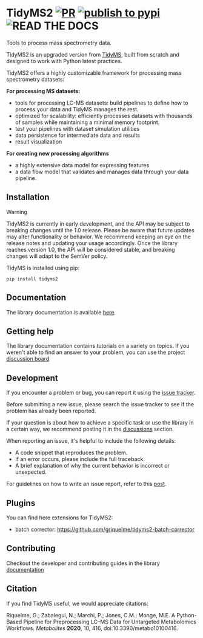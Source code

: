 # TidyMS2 [![PR](https://github.com/griquelme/tidyms2/actions/workflows/pr.yaml/badge.svg)](https://github.com/griquelme/tidyms2/actions/workflows/pr.yaml) [![publish to pypi](https://github.com/griquelme/tidyms2/actions/workflows/publish.yaml/badge.svg)](https://github.com/griquelme/tidyms2/actions/workflows/publish.yaml) ![READ THE DOCS](https://app.readthedocs.org/projects/tidyms2/badge/?version=latest)

Tools to process mass spectrometry data.

TidyMS2 is an upgraded version from [TidyMS](https://github.com/griquelme/tidyms), built from scratch and designed
to work with Python latest practices.

TidyMS2 offers a highly customizable framework for processing mass spectrometry datasets:

**For processing MS datasets:**

- tools for processing LC-MS datasets: build pipelines to define how to process your data and TidyMS manages the rest.
- optimized for scalability: efficiently processes datasets with thousands of samples while maintaining a minimal memory footprint.
- test your pipelines with dataset simulation utilities
- data persistence for intermediate data and results 
- result visualization

**For creating new processing algorithms**

- a highly extensive data model for expressing features
- a data flow model that validates and manages data through your data pipeline. 

Installation
------------

> [!WARNING]
> TidyMS2 is currently in early development, and the API may be subject to breaking changes until the 1.0
> release. Please be aware that future updates may alter functionality or behavior. We recommend keeping
> an eye on the release notes and updating your usage accordingly. Once the library reaches version 1.0, the
> API will be considered stable, and breaking changes will adapt to the SemVer policy.

TidyMS is installed using pip:

```shell
pip install tidyms2
```

Documentation
-------------

The library documentation is available [here](https://tidyms2.readthedocs.io/en/latest/).

Getting help
------------

The library documentation contains tutorials on a variety on topics. If you weren't able to find an answer
to your problem, you can use the project [discussion board](https://github.com/griquelme/tidyms2/discussions)

Development
-----------

If you encounter a problem or bug, you can report it using the [issue tracker](https://github.com/griquelme/tidyms2/issues).

Before submitting a new issue, please search the issue tracker to see if the problem has already been reported.

If your question is about how to achieve a specific task or use the library in a certain way, we recommend
posting it in the [discussions](https://github.com/griquelme/tidyms2/discussions) section.

When reporting an issue, it's helpful to include the following details:

- A code snippet that reproduces the problem.
- If an error occurs, please include the full traceback.
- A brief explanation of why the current behavior is incorrect or unexpected.

For guidelines on how to write an issue report, refer to this [post](https://matthewrocklin.com/minimal-bug-reports).

Plugins
-------

You can find here extensions for TidyMS2:

- batch corrector: https://github.com/griquelme/tidyms2-batch-corrector


Contributing
------------

Checkout the developer and contributing guides in the library [documentation](https://tidyms.readthedocs.io/en/latest/)

Citation
--------

If you find TidyMS useful, we would appreciate citations:

Riquelme, G.; Zabalegui, N.; Marchi, P.; Jones, C.M.; Monge, M.E. A Python-Based Pipeline for Preprocessing
LC–MS Data for Untargeted Metabolomics Workflows. _Metabolites_ **2020**, 10, 416, doi:10.3390/metabo10100416.